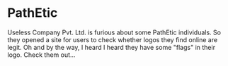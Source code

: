 # PathEtic

Useless Company Pvt. Ltd. is furious about some PathEtic individuals. So they opened a site for users to check whether logos they find online are legit. Oh and by the way, I heard I heard they have some "flags" in their logo. Check them out...